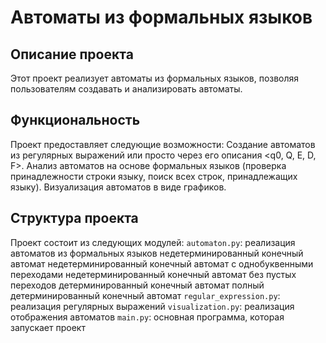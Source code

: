 # Автоматы из формальных языков

## Описание проекта

Этот проект реализует автоматы из формальных языков, позволяя пользователям создавать и анализировать автоматы.

## Функциональность

Проект предоставляет следующие возможности:
    Создание автоматов из регулярных выражений или просто через его описания <q0, Q, E, D, F>.
    Анализ автоматов на основе формальных языков (проверка принадлежности строки языку, поиск всех строк, принадлежащих языку).
    Визуализация автоматов в виде графиков.

## Структура проекта

Проект состоит из следующих модулей:
    `automaton.py`: реализация автоматов из формальных языков
        недетерминированный конечный автомат
        недетерминированный конечный автомат с однобуквенными переходами
        недетерминированный конечный автомат без пустых переходов
        детерминированный конечный автомат
        полный детерминированный конечный автомат
    `regular_expression.py`: реализация регулярных выражений  <!-- может быть добавлена как фича -->
    `visualization.py`: реализация отображения автоматов
    `main.py`: основная программа, которая запускает проект
